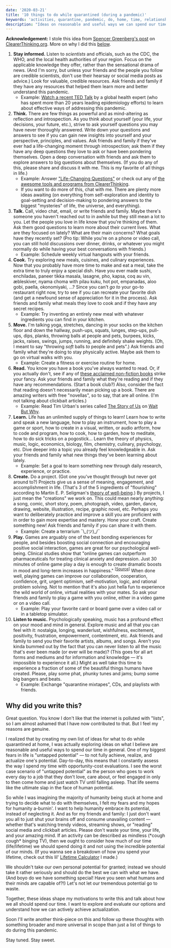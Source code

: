 ```yaml
---
date: '2020-03-21'
title: '10 things to do while quarantined (during a pandemic)'
keywords: 'activities, quarantine, pandemic, do, home, time, relationships'
description: "Ideas on reasonable and useful ways we can spend our time while we're all staying home."
---
```


**Acknowledgement:** I stole this idea from [Spencer Greenberg's post](https://www.clearerthinking.org/single-post/2020/03/19/40-meaningful-things-to-do-when-stuck-at-home-in-a-pandemic) on [ClearerThinking.org](https://www.clearerthinking.org/). More on why I did this [below](#why-did-you-write-this).

1. **Stay informed.** Listen to _scientists_ and officials, such as the CDC, the WHO, and the local health authorities of your region. Focus on the applicable knowledge they offer, rather than the sensational drama of news. (And I'm sorry, but unless your friends and the people you follow are credible scientists, don't use their hearsay or social media posts as advice.) Look for valuable, credible resources. Ask friends and family if they have any resources that helped them learn more and better understand this pandemic.
   - Example: [Watch a recent TED Talk](https://www.ted.com/talks/alanna_shaikh_why_covid_19_is_hitting_us_now_and_how_to_prepare_for_the_next_outbreak/) by a global health expert (who has spent more than 20 years leading epidemiology efforts) to learn about effective ways of addressing this pandemic.
2. **Think.** There are few things as powerful and as mind-altering as reflection and introspection. As you think about yourself (your life, your decisions, your future, etc.), strive to ask yourself questions you may have never thoroughly answered. Write down your questions and answers to see if you can gain new insights into yourself and your perspective, principles, and values. Ask friends and family if they've ever had a life-changing moment through introspection; ask them if they have any deep questions they love to ask or have been pondering themselves. Open a deep conversation with friends and ask them to explore answers to big questions about themselves. (If you do any of this, please share and discuss it with me. This is my favorite of all things in life.)
   - Example: Answer ["Life-Changing Questions"](https://programs.clearerthinking.org/lcq.html) or check out any of [the awesome tools and programs from ClearerThinking](https://www.clearerthinking.org/tools-and-mini-courses).
   - If you want to do more of this, chat with me. There are plenty more ideas awaiting (on everything from self-exploration and identity to goal-setting and decision-making to pondering answers to the biggest "mysteries" of life, the universe, and everything).
3. **Talk.** Call, video chat, email, or write friends and family. Maybe there's someone you haven't reached out to in awhile but they still mean a lot to you. Let the people you love in life know that you're thinking of them. Ask them good questions to learn more about their current lives. What are they focused on lately? What are their main concerns? What goals have they recently set? (Pro tip: While you're on a phone or video call, you can still hold discussions over dinner, drinks, or whatever you might normally do while having your best conversations with friends.)
   - Example: Schedule weekly virtual hangouts with your friends.
4. **Cook.** Try exploring new meals, cuisines, and culinary experiences. Now that you probably have more time to make and eat a meal, take the extra time to truly enjoy a special dish. Have you ever made sushi, enchiladas, paneer tikka masala, lasagne, pho, kapsa, coq au vin, æbleskiver, nyama choma with pilau kuku, hot pot, empanadas, aloo gobi, paella, okonomiyaki, …? Since you can't _go to_ your go-to restaurant right now, try to see if you can recreate your favorite dish (and get a newfound sense of appreciation for it in the process). Ask friends and family what meals they love to cook and if they have any secret recipes.
   - Example: Try inventing an entirely new meal with whatever ingredients you can find in your kitchen.
5. **Move.** I'm talking yoga, stretches, dancing in your socks on the kitchen floor and down the hallway, push-ups, squats, lunges, step-ups, pull-ups, dips, planks, throwing balls at people and pets, burpees, kicks, jacks, raises, swings, jumps, running, and definitely shake weights. (Oh, I meant to say "throwing _soft_ balls _to_ people and pets".) Ask friends and family what they're doing to stay physically active. Maybe ask them to go on virtual walks with you.
   - Example: Create a fitness or exercise routine for home.
6. **Read.** You know you have a book you've always wanted to read. Or, if you actually don't, see if any of [these acclaimed non-fiction books](https://www.goodreads.com/shelf/show/to-read-non-fiction) strike your fancy. Ask your friends and family what they're reading and if they have any recommendations. (Start a book club?) Also, consider the fact that reading doesn't necessarily mean picking up a book. There are amazing writers with free "novellas", so to say, that are all online. (I'm not talking about clickbait articles.)
   - Example: Read Tim Urban's series called [The Story of Us](https://waitbutwhy.com/story-of-us) on [Wait But Why](https://waitbutwhy.com/).
7. **Learn.** Life has an unlimited supply of things to learn! Learn how to write and speak a new language, how to play an instrument, how to play a game or sport, how to create in a visual, written, or audio artform, how to code and program, how to cook, how to garden, how to meditate, how to do sick tricks on a pogostick… Learn the theory of physics, music, logic, economics, biology, film, chemistry, culinary, psychology, etc. Dive deeper into a topic you already feel knowledgeable in. Ask your friends and family what new things they've been learning about lately.
   - Example: Set a goal to learn something new through daily research, experience, or practice.
8. **Create.** Do a project. (Got one you've thought through but never got around to?) Projects give us a sense of meaning, engagement, and accomplishment in life. (That's 3 of the 5 ingredients of "flourishing" according to Martin E. P. Seligman's [theory of well-being](https://en.wikipedia.org/wiki/Positive_psychology#PERMA).) By projects, I just mean the "creations" we work on. This could mean nearly anything: a song, comic, short story, poem, photograph, video, garden, dance, drawing, website, illustration, recipe, graphic novel, etc. Perhaps you want to deliberately practice and improve a skill you are proficient with in order to gain more expertise and mastery. Hone your craft. Create something new! Ask friends and family if you can share it with them.
   - Example: Create a terrarium ¯\\\_(ツ)\_/¯
9. **Play.** Games are arguably one of the best bonding experiences for people, and besides boosting social connection and encouraging positive social interaction, games are great for our psychological well-being. Clinical studies show that "online games can outperform pharmaceuticals for treating clinical anxiety and depression. Just 30 minutes of online game play a day is enough to create dramatic boosts in mood and long-term increases in happiness." <sup>[<a href="https://www.ted.com/talks/jane_mcgonigal_the_game_that_can_give_you_10_extra_years_of_life/" target="_blank">Source</a>]</sup> When done well, playing games can improve our collaboration, cooperation, confidence, grit, urgent optimism, self-motivation, logic, and rational problem solving. Not to mention that it's also just hella fun to experience the wild world of online, virtual realities with your mates. So ask your friends and family to play a game with you online, either in a video game or on a video call.
   - Example: Play your favorite card or board game over a video call or in a tabletop simulator.
10. **Listen to music.** Psychologically speaking, music has a profound effect on your mood and mind in general. Explore music and all that you can feel with it: nostalgia, longing, wanderlust, wishfulness, excitement, positivity, frustration, empowerment, contentment, etc. Ask friends and family to send you their favorite artists, albums, and songs. Aren't you kinda bummed out by the fact that you can never listen to all the music that's ever been made (or ever will be made)? (This goes for all art forms and mediums and for information and knowledge — it's impossible to experience it all.) Might as well take this time to experience a fraction of some of the beautiful things humans have created. Please, play some phat, phunky tunes and jams; bump some big bangers and beats.
    - Example: Exchange "quarantine mixtapes", CDs, and playlists with friends.

## Why did you write this?

Great question. You know I don't like that the internet is polluted with "lists", so I am almost ashamed that I have now contributed to that. But I feel my reasons are genuine.

I realized that by creating my own list of ideas for what to do while quarantined at home, I was actually exploring ideas on what I believe are reasonable and useful ways to spend our time in general. One of my biggest fears in life is "untapped potential" — to not fully achieve, realize, and actualize one's potential. Day-to-day, this means that I constantly assess the way I spend my time with opportunity-cost evaluations. I see the worst case scenario of "untapped potential" as the person who goes to work every day to a job that they don't love, care about, or feel engaged in only to then come home and just watch TV until falling asleep. That life seems like the ultimate slap in the face of human potential.

So while I was imagining the majority of humanity being stuck at home and trying to decide what to do with themselves, I felt my fears and my hopes for humanity a-burnin'. I want to help humanity embrace its potential, instead of neglecting it. And as for my friends and family: I just don't want you all to just shut your brains off and consume unavailing content — whether that's watching trendy videos, streaming shows, or "reading" social media and clickbait articles. Please don't waste your time, your life, and your amazing mind. If an activity can be described as mindless (\*cough cough\* binging TV), then we ought to consider how much of our time (life/lifetime) we should spend doing it and not using the incredible potential of our minds. (If you wanna see a breakdown of how you spend your lifetime, check out this lil' [Lifetime Calculator](https://davidhartsough.com/lifetime-calculator/) I made.)

We shouldn't take our own personal potential for granted; instead we should take it rather seriously and should do the best we can with what we have. (And boyo do we have something special! Have you seen what humans and their minds are capable of?!) Let's not let our tremendous potential go to waste.

Together, these ideas shape my motivations to write this and talk about how we all should spend our time. I want to explore and evaluate our options and understand how we can actively achieve actualization.

Soon I'll write another think-piece on this and follow up these thoughts with something broader and more universal in scope than just a list of things to do during this pandemic.

Stay tuned. Stay sweet.
